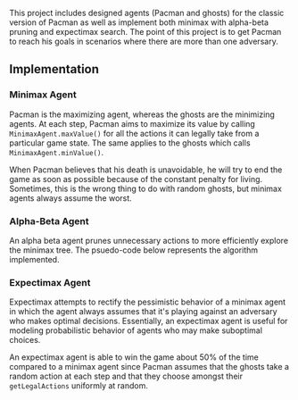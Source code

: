 This project includes designed agents (Pacman and ghosts) for the classic version of Pacman as well as implement both minimax with alpha-beta pruning and expectimax search. The point of this project is to get Pacman to reach his goals in scenarios where there are more than one adversary.

## Implementation

### Minimax Agent

Pacman is the maximizing agent, whereas the ghosts are the minimizing agents. At each step, Pacman aims to maximize its value by calling `MinimaxAgent.maxValue()` for all the actions it can legally take from a particular game state. The same applies to the ghosts which calls `MinimaxAgent.minValue()`. 

When Pacman believes that his death is unavoidable, he will try to end the game as soon as possible because of the constant penalty for living. Sometimes, this is the wrong thing to do with random ghosts, but minimax agents always assume the worst. 

### Alpha-Beta Agent

An alpha beta agent prunes unnecessary actions to more efficiently explore the minimax tree. The psuedo-code below represents the algorithm implemented.

[](images/ab_agent.png)

### Expectimax Agent

Expectimax attempts to rectify the pessimistic behavior of a minimax agent in which the agent always assumes that it's playing against an adversary who makes optimal decisions. Essentially, an expectimax agent is useful for modeling probabilistic behavior of agents who may make suboptimal choices.

An expectimax agent is able to win the game about 50% of the time compared to a minimax agent since Pacman assumes that the ghosts take a random action at each step and that they choose amongst their `getLegalActions` uniformly at random.
